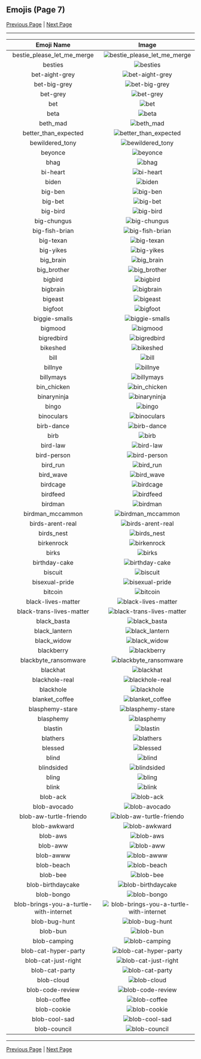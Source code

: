 
## Emojis (Page 7)

[Previous Page](/docs/rc/page-b-0006.md)
  | [Next Page](/docs/rc/page-b-0008.md)

<hr />

|Emoji Name|Image|
| :-: | :-: |
|bestie_please_let_me_merge| ![bestie_please_let_me_merge](/emojis/rc/bestie_please_let_me_merge.jpg)|
|besties| ![besties](/emojis/rc/besties.png)|
|bet-aight-grey| ![bet-aight-grey](/emojis/rc/bet-aight-grey.png)|
|bet-big-grey| ![bet-big-grey](/emojis/rc/bet-big-grey.png)|
|bet-grey| ![bet-grey](/emojis/rc/bet-grey.png)|
|bet| ![bet](/emojis/rc/bet.png)|
|beta| ![beta](/emojis/rc/beta.png)|
|beth_mad| ![beth_mad](/emojis/rc/beth_mad.png)|
|better_than_expected| ![better_than_expected](/emojis/rc/better_than_expected.png)|
|bewildered_tony| ![bewildered_tony](/emojis/rc/bewildered_tony.png)|
|beyonce| ![beyonce](/emojis/rc/beyonce.gif)|
|bhag| ![bhag](/emojis/rc/bhag.png)|
|bi-heart| ![bi-heart](/emojis/rc/bi-heart.png)|
|biden| ![biden](/emojis/rc/biden.png)|
|big-ben| ![big-ben](/emojis/rc/big-ben.png)|
|big-bet| ![big-bet](/emojis/rc/big-bet.png)|
|big-bird| ![big-bird](/emojis/rc/big-bird.gif)|
|big-chungus| ![big-chungus](/emojis/rc/big-chungus.png)|
|big-fish-brian| ![big-fish-brian](/emojis/rc/big-fish-brian.png)|
|big-texan| ![big-texan](/emojis/rc/big-texan.png)|
|big-yikes| ![big-yikes](/emojis/rc/big-yikes.png)|
|big_brain| ![big_brain](/emojis/rc/big_brain.png)|
|big_brother| ![big_brother](/emojis/rc/big_brother.png)|
|bigbird| ![bigbird](/emojis/rc/bigbird.png)|
|bigbrain| ![bigbrain](/emojis/rc/bigbrain.png)|
|bigeast| ![bigeast](/emojis/rc/bigeast.png)|
|bigfoot| ![bigfoot](/emojis/rc/bigfoot.png)|
|biggie-smalls| ![biggie-smalls](/emojis/rc/biggie-smalls.png)|
|bigmood| ![bigmood](/emojis/rc/bigmood.gif)|
|bigredbird| ![bigredbird](/emojis/rc/bigredbird.jpg)|
|bikeshed| ![bikeshed](/emojis/rc/bikeshed.png)|
|bill| ![bill](/emojis/rc/bill.png)|
|billnye| ![billnye](/emojis/rc/billnye.gif)|
|billymays| ![billymays](/emojis/rc/billymays.png)|
|bin_chicken| ![bin_chicken](/emojis/rc/bin_chicken.jpg)|
|binaryninja| ![binaryninja](/emojis/rc/binaryninja.png)|
|bingo| ![bingo](/emojis/rc/bingo.png)|
|binoculars| ![binoculars](/emojis/rc/binoculars.png)|
|birb-dance| ![birb-dance](/emojis/rc/birb-dance.gif)|
|birb| ![birb](/emojis/rc/birb.png)|
|bird-law| ![bird-law](/emojis/rc/bird-law.png)|
|bird-person| ![bird-person](/emojis/rc/bird-person.png)|
|bird_run| ![bird_run](/emojis/rc/bird_run.gif)|
|bird_wave| ![bird_wave](/emojis/rc/bird_wave.png)|
|birdcage| ![birdcage](/emojis/rc/birdcage.jpg)|
|birdfeed| ![birdfeed](/emojis/rc/birdfeed.jpg)|
|birdman| ![birdman](/emojis/rc/birdman.png)|
|birdman_mccammon| ![birdman_mccammon](/emojis/rc/birdman_mccammon.png)|
|birds-arent-real| ![birds-arent-real](/emojis/rc/birds-arent-real.png)|
|birds_nest| ![birds_nest](/emojis/rc/birds_nest.gif)|
|birkenrock| ![birkenrock](/emojis/rc/birkenrock.png)|
|birks| ![birks](/emojis/rc/birks.png)|
|birthday-cake| ![birthday-cake](/emojis/rc/birthday-cake.gif)|
|biscuit| ![biscuit](/emojis/rc/biscuit.png)|
|bisexual-pride| ![bisexual-pride](/emojis/rc/bisexual-pride.png)|
|bitcoin| ![bitcoin](/emojis/rc/bitcoin.png)|
|black-lives-matter| ![black-lives-matter](/emojis/rc/black-lives-matter.png)|
|black-trans-lives-matter| ![black-trans-lives-matter](/emojis/rc/black-trans-lives-matter.png)|
|black_basta| ![black_basta](/emojis/rc/black_basta.png)|
|black_lantern| ![black_lantern](/emojis/rc/black_lantern.jpg)|
|black_widow| ![black_widow](/emojis/rc/black_widow.jpg)|
|blackberry| ![blackberry](/emojis/rc/blackberry.png)|
|blackbyte_ransomware| ![blackbyte_ransomware](/emojis/rc/blackbyte_ransomware.png)|
|blackhat| ![blackhat](/emojis/rc/blackhat.png)|
|blackhole-real| ![blackhole-real](/emojis/rc/blackhole-real.jpg)|
|blackhole| ![blackhole](/emojis/rc/blackhole.png)|
|blanket_coffee| ![blanket_coffee](/emojis/rc/blanket_coffee.png)|
|blasphemy-stare| ![blasphemy-stare](/emojis/rc/blasphemy-stare.png)|
|blasphemy| ![blasphemy](/emojis/rc/blasphemy.png)|
|blastin| ![blastin](/emojis/rc/blastin.jpg)|
|blathers| ![blathers](/emojis/rc/blathers.png)|
|blessed| ![blessed](/emojis/rc/blessed.png)|
|blind| ![blind](/emojis/rc/blind.gif)|
|blindsided| ![blindsided](/emojis/rc/blindsided.png)|
|bling| ![bling](/emojis/rc/bling.png)|
|blink| ![blink](/emojis/rc/blink.gif)|
|blob-ack| ![blob-ack](/emojis/rc/blob-ack.png)|
|blob-avocado| ![blob-avocado](/emojis/rc/blob-avocado.png)|
|blob-aw-turtle-friendo| ![blob-aw-turtle-friendo](/emojis/rc/blob-aw-turtle-friendo.png)|
|blob-awkward| ![blob-awkward](/emojis/rc/blob-awkward.png)|
|blob-aws| ![blob-aws](/emojis/rc/blob-aws.png)|
|blob-aww| ![blob-aww](/emojis/rc/blob-aww.png)|
|blob-awww| ![blob-awww](/emojis/rc/blob-awww.gif)|
|blob-beach| ![blob-beach](/emojis/rc/blob-beach.png)|
|blob-bee| ![blob-bee](/emojis/rc/blob-bee.gif)|
|blob-birthdaycake| ![blob-birthdaycake](/emojis/rc/blob-birthdaycake.gif)|
|blob-bongo| ![blob-bongo](/emojis/rc/blob-bongo.gif)|
|blob-brings-you-a-turtle-with-internet| ![blob-brings-you-a-turtle-with-internet](/emojis/rc/blob-brings-you-a-turtle-with-internet.png)|
|blob-bug-hunt| ![blob-bug-hunt](/emojis/rc/blob-bug-hunt.png)|
|blob-bun| ![blob-bun](/emojis/rc/blob-bun.png)|
|blob-camping| ![blob-camping](/emojis/rc/blob-camping.png)|
|blob-cat-hyper-party| ![blob-cat-hyper-party](/emojis/rc/blob-cat-hyper-party.gif)|
|blob-cat-just-right| ![blob-cat-just-right](/emojis/rc/blob-cat-just-right.png)|
|blob-cat-party| ![blob-cat-party](/emojis/rc/blob-cat-party.gif)|
|blob-cloud| ![blob-cloud](/emojis/rc/blob-cloud.png)|
|blob-code-review| ![blob-code-review](/emojis/rc/blob-code-review.png)|
|blob-coffee| ![blob-coffee](/emojis/rc/blob-coffee.png)|
|blob-cookie| ![blob-cookie](/emojis/rc/blob-cookie.png)|
|blob-cool-sad| ![blob-cool-sad](/emojis/rc/blob-cool-sad.png)|
|blob-council| ![blob-council](/emojis/rc/blob-council.png)|

<hr/>

[Previous Page](/docs/rc/page-b-0006.md)
  | [Next Page](/docs/rc/page-b-0008.md)